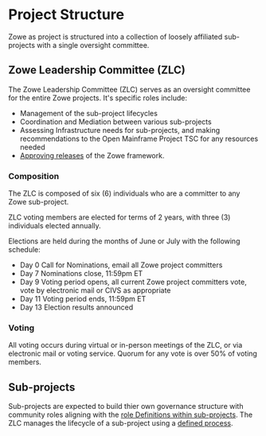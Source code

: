 # Project Structure

Zowe as project is structured into a collection of loosely affiliated sub-projects with a single oversight committee.

## Zowe Leadership Committee (ZLC)

The Zowe Leadership Committee (ZLC) serves as an oversight committee for the entire Zowe projects. It's specific roles include:

- Management of the sub-project lifecycles
- Coordination and Mediation between various sub-projects
- Assessing Infrastructure needs for sub-projects, and making recommendations to the Open Mainframe Project TSC for any resources needed
- [Approving releases](release.md) of the Zowe framework.

### Composition

The ZLC is composed of six (6) individuals who are a committer to any Zowe sub-project.

ZLC voting members are elected for terms of 2 years, with three (3) individuals elected annually.

Elections are held during the months of June or July with the following schedule:

* Day 0		Call for Nominations, email all Zowe project committers
* Day 7		Nominations close, 11:59pm ET
* Day 9		Voting period opens, all current Zowe project committers vote, vote by electronic mail or CIVS as appropriate
* Day 11	Voting period ends, 11:59pm ET
* Day 13	Election results announced

### Voting

All voting occurs during virtual or in-person meetings of the ZLC, or via electronic mail or voting service. Quorum for any vote is over 50% of voting members.

## Sub-projects

Sub-projects are expected to build thier own governance structure with community roles aligning with the [role Definitions within sub-projects](roles.md). The ZLC manages the lifecycle of a sub-project using a [defined process](stages.md).
